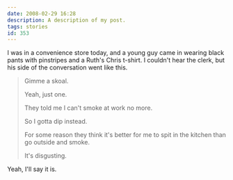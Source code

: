 ```yaml
---
date: 2008-02-29 16:28
description: A description of my post.
tags: stories
id: 353
---
```

I was in a convenience store today, and a young guy came in wearing black pants with pinstripes and a Ruth's Chris t-shirt.  I couldn't hear the clerk, but his side of the conversation went like this.

<blockquote>Gimme a skoal.

Yeah, just one.

They told me I can't smoke at work no more.

So I gotta dip instead.

For some reason they think it's better for me to spit in the kitchen than go outside and smoke.

It's disgusting.</blockquote>

Yeah, I'll say it is.